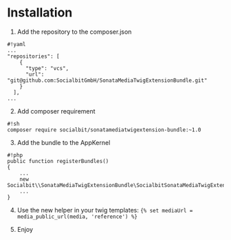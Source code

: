 # Installation

1. Add the repository to the composer.json
```
#!yaml
...
"repositories": [
    {
      "type": "vcs",
      "url": "git@github.com:SocialbitGmbH/SonataMediaTwigExtensionBundle.git"
    }
  ],
...
```

2. Add composer requirement

```
#!sh
composer require socialbit/sonatamediatwigextension-bundle:~1.0
```

3. Add the bundle to the AppKernel

```
#!php
public function registerBundles()
{
    ...
    new Socialbit\\SonataMediaTwigExtensionBundle\SocialbitSonataMediaTwigExtensionBundle(),
    ...
}
```

4. Use the new helper in your twig templates: `{% set mediaUrl = media_public_url(media, 'reference') %}`

5. Enjoy